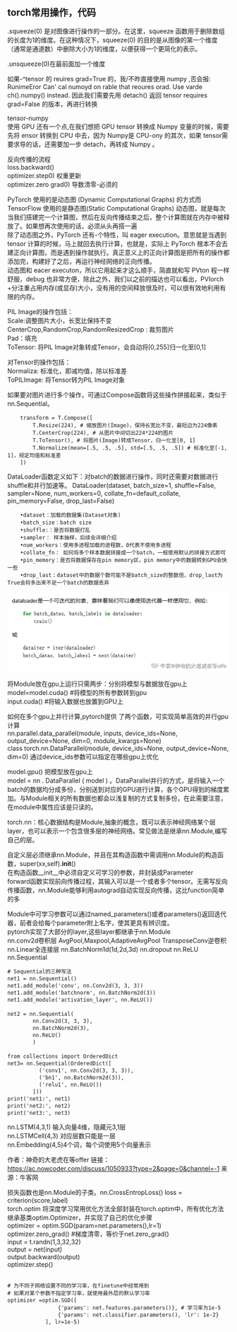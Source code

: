 ## torch常用操作，代码
.squeeze(0) 是对图像进行操作的一部分。在这里，squeeze 函数用于删除数组的长度为1的维度。在这种情况下，squeeze(0) 的目的是从图像的第一个维度（通常是通道数）中删除大小为1的维度，以便获得一个更简化的表示。      

.unsqueeze(0)在最前面加一个维度 


如果-^tensor 的 reuires grad=True 的，我/不昨直接使用 numpy ,否会报: RunimeEror Can' cal numoyd on rable that reoures orad. Use varde
ch().numpy() instead.
因此我们需要先用 detach() 返回 tensor requires grad=False 的版本，再进行转换

tensor-numpy       
使用 GPU 还有一个点,在我们想把 GPU tensor 转换成 Numpy 变量的时候，需要先将 ensor 转换到 CPU 中去，因为 Numpy是 CPU-ony 的其次，如果 tensor需要求导的话，还需要加一步 detach，再转成 Numpy 。     

反向传播的流程     
loss.backward()     
optimizer.step0) 权重更新    
optimizer.zero grad0) 导数清零-必须的     


PyTorch 使用的是动态图 (Dynamic Computational Graphs) 的方式而 TensorFlow 使用的是静态图(Static Computational Graphs)
动态图，就是每次当我们搭建完一个计算图，然后在反向传播结束之后，整个计算图就在内存中被释放了。如果想再次使用的话，必须从头再搭一遍     
除了动态图之外，PyTorch 还有-个特性，叫 eager execution。意思就是当遇到 tensor 计算的时候，马上就回去执行计算，也就是，实际上 PyTorch 根本不会去建正向计算图，而是遇到操作就执行。真正意义上的正向计算图是把所有的操作都添加完，构建好了之后，再运行神经网络的正向传播。    
动态图和 eacer executon，所以它用起来才这么顺手，简直就和写 PVton 程一样舒服，debug 也非常方便，除此之外，我们以之前的描达也可以看出，PVIorch +分注重占用内存(或显存)大小，没有用的空间释放很及时，可以很有效地利用有限的内存。    





PIL Image的操作包括：     
Scale:调整图片大小，长宽比保持不变    
CenterCrop,RandomCrop,RandomResizedCrop : 裁剪图片      
Pad：填充     
ToTensor: 将PIL Image对象转成Tensor，会自动将[0,255]归一化至[0,1]     
 
对Tensor的操作包括：      
Normaliza: 标准化，即减均值，除以标准差   
ToPILImage: 将Tensor转为PIL Image对象        

如果要对图片进行多个操作，可通过Compose函数将这些操作拼接起来，类似于nn.Sequential。   

        transform = T.Compose([
            T.Resize(224), # 缩放图片(Image)，保持长宽比不变，最短边为224像素
            T.CenterCrop(224), # 从图片中间切出224*224的图片
            T.ToTensor(), # 将图片(Image)转成Tensor，归一化至[0, 1]
            T.Normalize(mean=[.5, .5, .5], std=[.5, .5, .5]) # 标准化至[-1, 1]，规定均值和标准差
        ])



DataLoader函数定义如下：对batch的数据进行操作，同时还需要对数据进行shuffle和并行加速等。
DataLoader(dataset, batch_size=1, shuffle=False, sampler=None, num_workers=0, collate_fn=default_collate, pin_memory=False, drop_last=False)   

        •dataset：加载的数据集(Dataset对象)
        •batch_size：batch size
        •shuffle:：是否将数据打乱
        •sampler： 样本抽样，后续会详细介绍
        •num_workers：使用多进程加载的进程数，0代表不使用多进程
        •collate_fn： 如何将多个样本数据拼接成一个batch，一般使用默认的拼接方式即可
        •pin_memory：是否将数据保存在pin memory区，pin memory中的数据转到GPU会快一些
        •drop_last：dataset中的数据个数可能不是batch_size的整数倍，drop_last为True会将多出来不足一个batch的数据丢弃

![alt text](assets_picture/pytorch/image.png)     


将Module放在gpu上运行只需两步：分别将模型与数据放在gpu上    
model=model.cuda()  #将模型的所有参数转到gpu   
input.cuda()   #将输入数据也放置到GPU上    
 
如何在多个gpu上并行计算,pytorch提供 了两个函数，可实现简单高效的并行gpu计算    
nn.parallel.data_parallel(module, inputs, device_ids=None, output_device=None, dim=0, module_kwargs=None)    
class torch.nn.DataParallel(module, device_ids=None, output_device=None, dim=0)
通过device_ids参数可以指定在哪些gpu上优化     



model.gpu() 把模型放在gpu上   
model = nn . DataParallel ( model ) 。DataParallel并行的方式，是将输入一个batch的数据均分成多份，分别送到对应的GPU进行计算，各个GPU得到的梯度累加。与Module相关的所有数据也都会以浅复制的方式复制多份，在此需要注意，在module中属性应该是只读的。    


torch.nn：核心数据结构是Module,抽象的概念，既可以表示神经网络某个层layer，也可以表示一个包含很多层的神经网络。常见做法是继承nn.Module,编写自己的层。     

自定义层必须继承nn.Module，并且在其构造函数中需调用nn.Module的构造函数，super(xx,self).__init__()    
在构造函数__init__中必须自定义可学习的参数，并封装成Parameter    
forward函数实现前向传播过程，其输入可以是一个或者多个tensor。无需写反向传播函数，nn.Module能够利用autograd自动实现反向传播，这比function简单的多       


Module中可学习参数可以通过named_parameters()或者parameters()返回迭代器，前者会给每个parameter附上名字，使其更具有辨识度。    
pytorch实现了大部分的layer,这些layer都继承于nn.Module      
nn.conv2d卷积层
AvgPool,Maxpool,AdaptiveAvgPool
TransposeConv逆卷积
nn.Linear全连接层
nn.BatchNorm1d(1d,2d,3d)
nn.dropout
nn.ReLU
nn.Sequential


```
# Sequential的三种写法
net1 = nn.Sequential()
net1.add_module('conv', nn.Conv2d(3, 3, 3))
net1.add_module('batchnorm', nn.BatchNorm2d(3))
net1.add_module('activation_layer', nn.ReLU())
 
net2 = nn.Sequential(
        nn.Conv2d(3, 3, 3),
        nn.BatchNorm2d(3),
        nn.ReLU()
        )
 
from collections import OrderedDict
net3= nn.Sequential(OrderedDict([
          ('conv1', nn.Conv2d(3, 3, 3)),
          ('bn1', nn.BatchNorm2d(3)),
          ('relu1', nn.ReLU())
        ]))
print('net1:', net1)
print('net2:', net2)
print('net3:', net3)
```
nn.LSTM(4,3,1) 输入向量4维，隐藏元3,1层    
nn.LSTMCell(4,3) 对应层数只能是一层    
nn.Embedding(4,5)4个词，每个词使用5个向量表示   


作者：神奇的大老虎在等offer
链接：https://ac.nowcoder.com/discuss/1050933?type=2&page=0&channel=-1
来源：牛客网

损失函数也是nn.Module的子类。nn.CrossEntropLoss()     loss = criterion(score,label)     
torch.optim 将深度学习常用优化方法全部封装在torch.optim中，所有优化方法继承基类optim.Optimizer，并实现了自己的优化步骤    
optimizer = optim.SGD(param=net.parameters(),lr=1)     
optimizer.zero_grad() #梯度清零，等价于net.zero_grad()    
input = t.randn(1,3,32,32)    
output = net(input)      
output.backward(output)     
optimizer.step()       

```

# 为不同子网络设置不同的学习率，在finetune中经常用到
# 如果对某个参数不指定学习率，就使用最外层的默认学习率
optimizer =optim.SGD([
                {'params': net.features.parameters()}, # 学习率为1e-5
                {'params': net.classifier.parameters(), 'lr': 1e-2}
            ], lr=1e-5)
```


